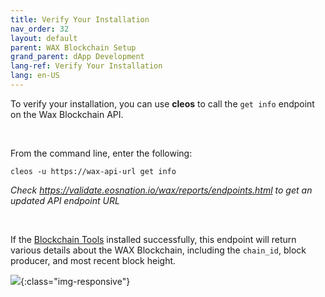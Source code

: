 ```yaml
---
title: Verify Your Installation
nav_order: 32
layout: default
parent: WAX Blockchain Setup
grand_parent: dApp Development
lang-ref: Verify Your Installation
lang: en-US
---
```


To verify your installation, you can use **cleos** to call the `get info` endpoint on the Wax Blockchain API. 
<p>&nbsp;</p>

From the command line, enter the following:

```shell
cleos -u https://wax-api-url get info
```
*Check https://validate.eosnation.io/wax/reports/endpoints.html to get an updated API endpoint URL*
<p>&nbsp;</p>

If the [Blockchain Tools](/en/tools/blockchain_tools) installed successfully, this endpoint will return various details about the WAX Blockchain, including the `chain_id`, block producer, and most recent block height.

![](/assets/img/dapp-development/docker-setup/docker_results.jpg){:class="img-responsive"}

<!-- 
```json
{
  "server_version": "e5e98906",
  "chain_id": "1064487b3cd1a897xx99xx9xx9x999999999e2e152090f99c1d19d44e01aea5a4",
  "head_block_num": 2900516,
  "last_irreversible_block_num": 2900186,
  "last_irreversible_block_id": "002c40da7e2ab89cb4aeecc4184bcae11afc5988cbc1ca9854a6345e00dbb378",
  "head_block_id": "002c42243899fe4bbe3907f5675b7254519d28bd901d9fe5682be7ebc047d6b8",
  "head_block_time": "2019-07-11T16:04:44.500",
  "head_block_producer": "strongblock1",
  "virtual_block_cpu_limit": 500000000,
  "virtual_block_net_limit": 1048576000,
  "block_cpu_limit": 500000,
  "block_net_limit": 1048576,
  "server_version_string": "wax-1.6.1-1.0.0"
}
```
 -->



